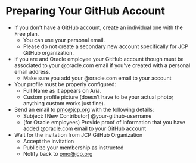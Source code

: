 # Preparing Your GitHub Account


* If you don't have a GitHub account, create an individual one with the Free plan.
    * You can use your personal email. 
    * Please do not create a secondary new account specifically for JCP GitHub organization.
* If you are and Oracle employee your GitHub account though must be associated to your @oracle.com email if you've created with a personal email address.
    * Make sure you add your @oracle.com email to your account
* Your profile must be properly configured:
    * Full Name as it appears on Aria.
    * Custom profile picture (doesn't have to be your actual photo; anything custom works just fine).
* Send an email to pmo@jcp.org with the following details:
    * Subject: [New Contributor] @your-github-username
    * (for Oracle employees) Provide proof of information that you have added @oracle.com email to your GitHub account
* Wait for the invitation from JCP GitHub Organization
    * Accept the invitation
    * Publicize your membership as instructed
    * Notify back to pmo@jcp.org